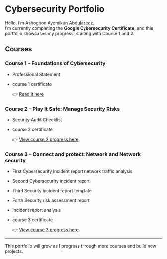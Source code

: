 # Cybersecurity Portfolio  

Hello, I’m Ashogbon Ayomikun Abdulazeez.  
I’m currently completing the **Google Cybersecurity Certificate**, and this portfolio showcases my progress, starting with Course 1 and 2.  

## Courses  

### Course 1 – Foundations of Cybersecurity  
- Professional Statement
- course 1 certificate
  
   👉 [Read it here](./Portfolio/Course1-Foundation-of-Cybersecurity)

### Course 2 – Play It Safe: Manage Security Risks  
- Security Audit Checklist
- course 2 certificate
  
  👉 [View course 2 progress here](./Portfolio/course-2-play-it-safe:Manage-Security-Risks)

### Course 3 – Connect and protect: Network and Network security 
- First Cybersecurity incident report network traffic analysis
- Second Cybersecurity incident report
- Third Security incident report template
- Forth Security risk assessment report
- Incident report analysis
- course 3 certificate
  
  👉 [View course 3 progress here](./Portfolio/course-2-play-it-safe:Manage-Security-Risks)
---

This portfolio will grow as I progress through more courses and build new projects.  
